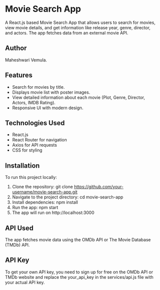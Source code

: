 # Movie Search App

A React.js based Movie Search App that allows users to search for movies, view movie details, and get information like release year, genre, director, and actors. The app fetches data from an external movie API.

## Author
Maheshwari Vemula.

## Features
- Search for movies by title.
- Displays movie list with poster images.
- View detailed information about each movie (Plot, Genre, Director, Actors, IMDB Rating).
- Responsive UI with modern design.
  
## Technologies Used
- React.js
- React Router for navigation
- Axios for API requests
- CSS for styling

## Installation

To run this project locally:

1. Clone the repository:
    git clone https://github.com/your-username/movie-search-app.git
2. Navigate to the project directory:
    cd movie-search-app
3. Install dependencies:
    npm install
4. Run the app:
    npm start
5. The app will run on http://localhost:3000

## API Used
The app fetches movie data using the OMDb API or The Movie Database (TMDb) API.

## API Key
To get your own API key, you need to sign up for free on the OMDb API or TMDb website and replace the your_api_key in the services/api.js file with your actual API key.

